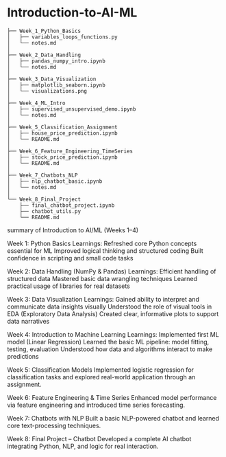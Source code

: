 # Introduction-to-AI-ML

```
├── Week_1_Python_Basics
│   ├── variables_loops_functions.py
│   └── notes.md
│
├── Week_2_Data_Handling
│   ├── pandas_numpy_intro.ipynb
│   └── notes.md
│
├── Week_3_Data_Visualization
│   ├── matplotlib_seaborn.ipynb
│   └── visualizations.png
│
├── Week_4_ML_Intro
│   ├── supervised_unsupervised_demo.ipynb
│   └── notes.md
│
├── Week_5_Classification_Assignment
│   ├── house_price_prediction.ipynb
│   └── README.md
│
├── Week_6_Feature_Engineering_TimeSeries
│   ├── stock_price_prediction.ipynb
│   └── README.md
│
├── Week_7_Chatbots_NLP
│   ├── nlp_chatbot_basic.ipynb
│   └── notes.md
│
└── Week_8_Final_Project
    ├── final_chatbot_project.ipynb
    ├── chatbot_utils.py
    └── README.md
```
summary of Introduction to AI/ML (Weeks 1–4)
 
Week 1: Python Basics
Learnings:
Refreshed core Python concepts essential for ML
Improved logical thinking and structured coding
Built confidence in scripting and small code tasks

Week 2: Data Handling (NumPy & Pandas)
Learnings:
Efficient handling of structured data
Mastered basic data wrangling techniques
Learned practical usage of libraries for real datasets

Week 3: Data Visualization
Learnings:
Gained ability to interpret and communicate data insights visually
Understood the role of visual tools in EDA (Exploratory Data Analysis)
Created clear, informative plots to support data narratives

Week 4: Introduction to Machine Learning
Learnings:
Implemented first ML model (Linear Regression)
Learned the basic ML pipeline: model fitting, testing, evaluation
Understood how data and algorithms interact to make predictions

Week 5: Classification Models
Implemented logistic regression for classification tasks and explored real-world application through an assignment.

Week 6: Feature Engineering & Time Series
Enhanced model performance via feature engineering and introduced time series forecasting.

Week 7: Chatbots with NLP
Built a basic NLP-powered chatbot and learned core text-processing techniques.

Week 8: Final Project – Chatbot
Developed a complete AI chatbot integrating Python, NLP, and logic for real interaction.






